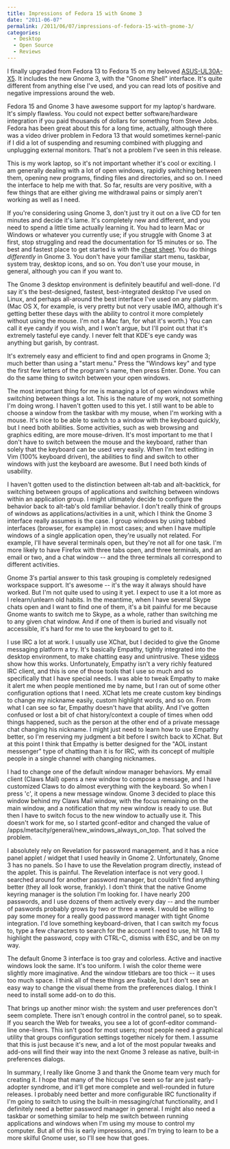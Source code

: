 ```yaml
---
title: Impressions of Fedora 15 with Gnome 3
date: "2011-06-07"
permalink: /2011/06/07/impressions-of-fedora-15-with-gnome-3/
categories:
  - Desktop
  - Open Source
  - Reviews
---
```

I finally upgraded from Fedora 13 to Fedora 15 on my beloved [ASUS-UL30A-X5][1]. It includes the new Gnome 3, with the "Gnome Shell" interface. It's quite different from anything else I've used, and you can read lots of positive and negative impressions around the web.

Fedora 15 and Gnome 3 have awesome support for my laptop's hardware. It's simply flawless. You could not expect better software/hardware integration if you paid thousands of dollars for something from Steve Jobs. Fedora has been great about this for a long time, actually, although there was a video driver problem in Fedora 13 that would sometimes kernel-panic if I did a lot of suspending and resuming combined with plugging and unplugging external monitors. That's not a problem I've seen in this release.

This is my work laptop, so it's not important whether it's cool or exciting. I am generally dealing with a lot of open windows, rapidly switching between them, opening new programs, finding files and directories, and so on. I need the interface to help me with that. So far, results are very positive, with a few things that are either giving me withdrawal pains or simply aren't working as well as I need.

If you're considering using Gnome 3, don't just try it out on a live CD for ten minutes and decide it's lame. It's completely new and different, and you need to spend a little time actually learning it. You had to learn Mac or Windows or whatever you currently use; if you struggle with Gnome 3 at first, stop struggling and read the documentation for 15 minutes or so. The best and fastest place to get started is with the [cheat sheet][2]. You do things *differently* in Gnome 3. You don't have your familiar start menu, taskbar, system tray, desktop icons, and so on. You don't use your mouse, in general, although you can if you want to.

The Gnome 3 desktop environment is definitely beautiful and well-done. I'd say it's the best-designed, fastest, best-integrated desktop I've used on Linux, and perhaps all-around the best interface I've used on any platform. (Mac OS X, for example, is very pretty but not very usable IMO, although it's getting better these days with the ability to control it more completely without using the mouse. I'm not a Mac fan, for what it's worth.) You can call it eye candy if you wish, and I won't argue, but I'll point out that it's extremely tasteful eye candy. I never felt that KDE's eye candy was anything but garish, by contrast.

It's extremely easy and efficient to find and open programs in Gnome 3; much better than using a "start menu." Press the "Windows key" and type the first few letters of the program's name, then press Enter. Done. You can do the same thing to switch between your open windows.

The most important thing for me is managing a lot of open windows while switching between things a lot. This is the nature of my work, not something I'm doing wrong. I haven't gotten used to this yet. I still want to be able to choose a window from the taskbar with my mouse, when I'm working with a mouse. It's nice to be able to switch to a window with the keyboard quickly, but I need both abilities. Some activities, such as web browsing and graphics editing, are more mouse-driven. It's most important to me that I don't have to switch between the mouse and the keyboard, rather than solely that the keyboard can be used very easily. When I'm text editing in Vim (100% keyboard driven), the abilities to find and switch to other windows with just the keyboard are awesome. But I need both kinds of usability.

I haven't gotten used to the distinction between alt-tab and alt-backtick, for switching between groups of applications and switching between windows within an application group. I might ultimately decide to configure the behavior back to alt-tab's old familiar behavior. I don't really think of groups of windows as applications/activities in a unit, which I think the Gnome 3 interface really assumes is the case. I group windows by using tabbed interfaces (browser, for example) in most cases; and when I have multiple windows of a single application open, they're usually not related. For example, I'll have several terminals open, but they're not all for one task. I'm more likely to have Firefox with three tabs open, and three terminals, and an email or two, and a chat window -- and the three terminals all correspond to different activities.

Gnome 3&#8242;s partial answer to this task grouping is completely redesigned workspace support. It's awesome -- it's the way it always should have worked. But I'm not quite used to using it yet. I expect to use it a lot more as I relearn/unlearn old habits. In the meantime, when I have several Skype chats open and I want to find one of them, it's a bit painful for me because Gnome wants to switch me to Skype, as a whole, rather than switching me to any given chat window. And if one of them is buried and visually not accessible, it's hard for me to use the keyboard to get to it.

I use IRC a lot at work. I usually use XChat, but I decided to give the Gnome messaging platform a try. It's basically Empathy, tightly integrated into the desktop environment, to make chatting easy and unintrusive. These [videos][3] show how this works. Unfortunately, Empathy isn't a very richly featured IRC client, and this is one of those tools that I use so much and so specifically that I have special needs. I was able to tweak Empathy to make it alert me when people mentioned me by name, but I ran out of some other configuration options that I need. XChat lets me create custom key bindings to change my nickname easily, custom highlight words, and so on. From what I can see so far, Empathy doesn't have that ability. And I've gotten confused or lost a bit of chat history/context a couple of times when odd things happened, such as the person at the other end of a private message chat changing his nickname. I might just need to learn how to use Empathy better, so I'm reserving my judgment a bit before I switch back to XChat. But at this point I think that Empathy is better designed for the "AOL instant messenger" type of chatting than it is for IRC, with its concept of multiple people in a single channel with changing nicknames.

I had to change one of the default window manager behaviors. My email client (Claws Mail) opens a new window to compose a message, and I have customized Claws to do almost everything with the keyboard. So when I press 'c', it opens a new message window. Gnome 3 decided to place this window behind my Claws Mail window, with the focus remaining on the main window, and a notification that my new window is ready to use. But then I have to switch focus to the new window to actually use it. This doesn't work for me, so I started gconf-editor and changed the value of /apps/metacity/general/new\_windows\_always\_on\_top. That solved the problem.

I absolutely rely on Revelation for password management, and it has a nice panel applet / widget that I used heavily in Gnome 2. Unfortunately, Gnome 3 has no panels. So I have to use the Revelation program directly, instead of the applet. This is painful. The Revelation interface is not very good. I searched around for another password manager, but couldn't find anything better (they all look worse, frankly). I don't think that the native Gnome keyring manager is the solution I'm looking for. I have nearly 200 passwords, and I use dozens of them actively every day -- and the number of paswords probably grows by two or three a week. I would be willing to pay some money for a really good password manager with tight Gnome integration. I'd love something keyboard-driven, that I can switch my focus to, type a few characters to search for the account I need to use, hit TAB to highlight the password, copy with CTRL-C, dismiss with ESC, and be on my way.

The default Gnome 3 interface is too gray and colorless. Active and inactive windows look the same. It's too uniform. I wish the color theme were slightly more imaginative. And the window titlebars are too thick -- it uses too much space. I think all of these things are fixable, but I don't see an easy way to change the visual theme from the preferences dialog. I think I need to install some add-on to do this.

That brings up another minor wish: the system and user preferences don't seem complete. There isn't enough control in the control panel, so to speak. If you search the Web for tweaks, you see a lot of gconf-editor command-line one-liners. This isn't good for most users; most people need a graphical utility that groups configuration settings together nicely for them. I assume that this is just because it's new, and a lot of the most popular tweaks and add-ons will find their way into the next Gnome 3 release as native, built-in preferences dialogs.

In summary, I really like Gnome 3 and thank the Gnome team very much for creating it. I hope that many of the hiccups I've seen so far are just early-adopter syndrome, and it'll get more complete and well-rounded in future releases. I probably need better and more configurable IRC functionality if I'm going to switch to using the built-in messaging/chat functionality, and I definitely need a better password manager in general. I might also need a taskbar or something similar to help me switch between running applications and windows when I'm using my mouse to control my computer. But all of this is early impressions, and I'm trying to learn to be a more skilful Gnome user, so I'll see how that goes.

 [1]: http://www.amazon.com/dp/B002P3KMVC?tag=xaprb-20
 [2]: https://live.gnome.org/GnomeShell/CheatSheet
 [3]: http://www.gnome.org/gnome-3/
